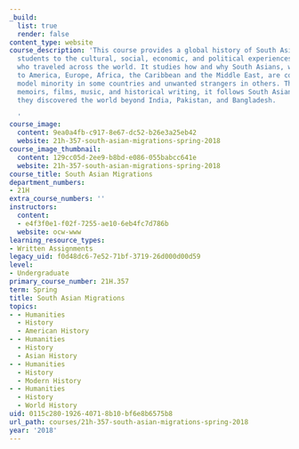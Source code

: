 ```yaml
---
_build:
  list: true
  render: false
content_type: website
course_description: 'This course provides a global history of South Asians and introduces
  students to the cultural, social, economic, and political experiences of immigrants
  who traveled across the world. It studies how and why South Asians, who have migrated
  to America, Europe, Africa, the Caribbean and the Middle East, are considered a
  model minority in some countries and unwanted strangers in others. Through literature,
  memoirs, films, music, and historical writing, it follows South Asian migrants as
  they discovered the world beyond India, Pakistan, and Bangladesh.

  '
course_image:
  content: 9ea0a4fb-c917-8e67-dc52-b26e3a25eb42
  website: 21h-357-south-asian-migrations-spring-2018
course_image_thumbnail:
  content: 129cc05d-2ee9-b8bd-e086-055babcc641e
  website: 21h-357-south-asian-migrations-spring-2018
course_title: South Asian Migrations
department_numbers:
- 21H
extra_course_numbers: ''
instructors:
  content:
  - e4f3f0e1-f02f-7255-ae10-6eb4fc7d786b
  website: ocw-www
learning_resource_types:
- Written Assignments
legacy_uid: f0d48dc6-7e52-71bf-3719-26d000d00d59
level:
- Undergraduate
primary_course_number: 21H.357
term: Spring
title: South Asian Migrations
topics:
- - Humanities
  - History
  - American History
- - Humanities
  - History
  - Asian History
- - Humanities
  - History
  - Modern History
- - Humanities
  - History
  - World History
uid: 0115c280-1926-4071-8b10-bf6e8b6575b8
url_path: courses/21h-357-south-asian-migrations-spring-2018
year: '2018'
---
```

